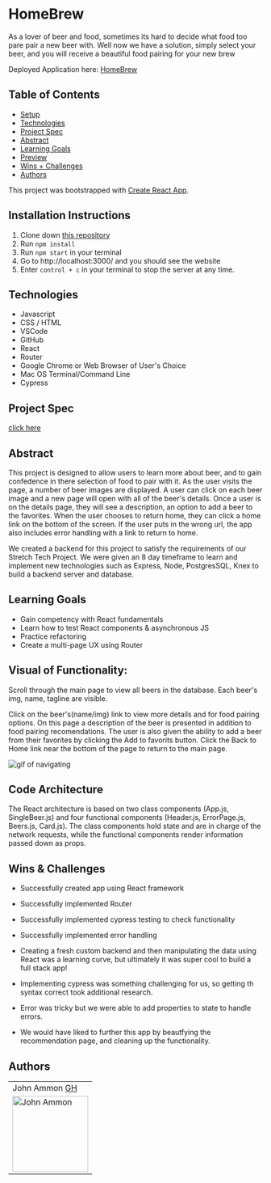 # HomeBrew

As a lover of beer and food, sometimes its hard to decide what food too pare pair a new beer with. Well now we have a solution, simply select your beer, and you will receive a beautiful food pairing for your new brew

Deployed Application here: [HomeBrew]()

## Table of Contents
  - [Setup](#setup)
  - [Technologies](#technologies)
  - [Project Spec](#project-spec)
  - [Abstract](#abstract)
  - [Learning Goals](#learning-goals)
  - [Preview](#preview)
  - [Wins + Challenges](#wins-and-challenges)
  - [Authors](#Authors)

This project was bootstrapped with [Create React App](https://github.com/facebook/create-react-app).

## Installation Instructions <a name="installationInstructions"></a>

1. Clone down [this repository](https://github.com/Mortis78/HomeBrew)
2. Run `npm install`
3. Run `npm start` in your terminal
4. Go to http://localhost:3000/ and you should see the website
5. Enter `control + c` in your terminal to stop the server at any time.

## Technologies
  - Javascript
  - CSS / HTML
  - VSCode
  - GitHub
  - React 
  - Router
  - Google Chrome or Web Browser of User's Choice
  - Mac OS Terminal/Command Line
  - Cypress
  
## Project Spec
[click here](https://frontend.turing.edu/projects/module-3/showcase.html)

## Abstract 

This project is designed to allow users to learn more about beer, and to gain confedence in there selection of food to pair with it. As the user visits the page, a number of beer images are displayed.  A user can click on each beer image and a new page will open with all of the beer's details. Once a user is on the details page, they will see a description, an option to add a beer to the favorites.  When the user chooses to return home, they can click a home link on the bottom of the screen. If the user puts in the wrong url, the app also includes error handling with a link to return to home.

We created a backend for this project to satisfy the requirements of our Stretch Tech Project. We were given an 8 day timeframe to learn and implement new technologies such as Express, Node, PostgresSQL, Knex to build a backend server and database.

## Learning Goals

- Gain competency with React fundamentals
- Learn how to test React components & asynchronous JS
- Practice refactoring
- Create a multi-page UX using Router

## Visual of Functionality:

Scroll through the main page to view all beers in the database. Each beer's img, name, tagline are visible.


Click on the beer's(name/img) link to view more details and for food pairing options. On this page a description of the beer is presented in addition to food pairing recomendations. The user is also given the ability to add a beer from their favorites by clicking the Add to favorits button. Click the  Back to Home link near the bottom of the page to return to the main page.

![gif of navigating](https://media.giphy.com/media/v1.Y2lkPTc5MGI3NjExNTRkZjg1ZTNiMTFjN2NmYWFmM2UxYTI1MTM5MjNmMzdiOWVlODA3ZCZjdD1n/yKym67WoKt3AIQ38UH/giphy.gif)

## Code Architecture <a name="codeArchitecture"></a>

The React architecture is based on two class components (App.js, SingleBeer.js) and four functional components (Header.js, ErrorPage.js, Beers.js, Card.js). The class components hold state and are in charge of the network requests, while the functional components render information passed down as props.

## Wins & Challenges

- Successfully created app using React framework
- Successfully implemented Router
- Successfully implemented cypress testing to check functionality
- Successfully implemented error handling 

- Creating a fresh custom backend and then manipulating the data using React was a learning curve, but ultimately it was super cool to build a full stack app!
- Implementing cypress was something challenging for us, so getting th syntax correct took additional research. 
- Error was tricky but we were able to add properties to state to handle errors. 
- We would have liked to further this app by beautfying the recommendation page, and cleaning up the functionality. 

## Authors

<table>
   <tr>
      <td> John Ammon <a href="https://github.com/Mortis78">GH</td>
    </tr>
 <td><img src="https://avatars.githubusercontent.com/u/113194002?v=4" alt="John Ammon"
 width="150" height="auto" /></td>
</table>